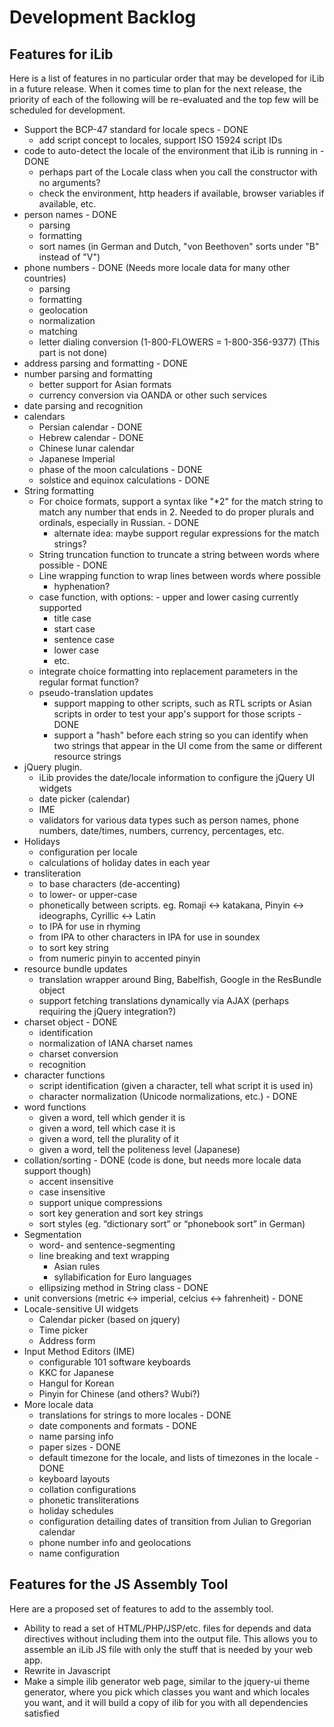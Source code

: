 # Development Backlog #

## Features for iLib ##

Here is a list of features in no particular order that may be developed for iLib in a future release. When it comes time to plan for the next release, the priority of each of the following will be re-evaluated and the top few will be scheduled for development.

* Support the BCP-47 standard for locale specs - DONE
    * add script concept to locales, support ISO 15924 script IDs
* code to auto-detect the locale of the environment that iLib is running in - DONE
    * perhaps part of the Locale class when you call the constructor with no arguments?
    * check the environment, http headers if available, browser variables if available, etc.
* person names - DONE
    * parsing
    * formatting
    * sort names (in German and Dutch, "von Beethoven" sorts under "B" instead of "V")
* phone numbers - DONE (Needs more locale data for many other countries)
    * parsing
    * formatting
    * geolocation
    * normalization
    * matching
    * letter dialing conversion (1-800-FLOWERS = 1-800-356-9377) (This part is not done)
* address parsing and formatting - DONE
* number parsing and formatting
    * better support for Asian formats
    * currency conversion via OANDA or other such services
* date parsing and recognition
* calendars
    * Persian calendar - DONE
    * Hebrew calendar - DONE
    * Chinese lunar calendar
    * Japanese Imperial
    * phase of the moon calculations - DONE
    * solstice and equinox calculations - DONE
* String formatting
    * For choice formats, support a syntax like "*2" for the match string to match any number that ends in 2. Needed to do proper plurals and ordinals, especially in Russian. - DONE
        * alternate idea: maybe support regular expressions for the match strings?
    * String truncation function to truncate a string between words where possible - DONE
    * Line wrapping function to wrap lines between words where possible
        * hyphenation?
    * case function, with options: - upper and lower casing currently supported
        * title case
        * start case
        * sentence case
        * lower case
        * etc.
    * integrate choice formatting into replacement parameters in the regular format function?
    * pseudo-translation updates
        * support mapping to other scripts, such as RTL scripts or Asian scripts in order to test your app's support for those scripts - DONE
        * support a "hash" before each string so you can identify when two strings that appear in the UI come from the same or different resource strings
* jQuery plugin.
    * iLib provides the date/locale information to configure the jQuery UI widgets
    * date picker (calendar)
    * IME
    * validators for various data types such as person names, phone numbers, date/times, numbers, currency, percentages, etc.
* Holidays
    * configuration per locale
    * calculations of holiday dates in each year
* transliteration
    * to base characters (de-accenting)
    * to lower- or upper-case
    * phonetically between scripts. eg. Romaji <-> katakana, Pinyin <-> ideographs, Cyrillic <-> Latin
    * to IPA for use in rhyming
    * from IPA to other characters in IPA for use in soundex
    * to sort key string
    * from numeric pinyin to accented pinyin
* resource bundle updates
    * translation wrapper around Bing, Babelfish, Google in the ResBundle object
    * support fetching translations dynamically via AJAX (perhaps requiring the jQuery integration?)
* charset object - DONE
    * identification
    * normalization of IANA charset names
    * charset conversion
    * recognition
* character functions
    * script identification (given a character, tell what script it is used in)
    * character normalization (Unicode normalizations, etc.) - DONE
* word functions
    * given a word, tell which gender it is
    * given a word, tell which case it is
    * given a word, tell the plurality of it
    * given a word, tell the politeness level (Japanese)
* collation/sorting - DONE (code is done, but needs more locale data support though)
    * accent insensitive
    * case insensitive
    * support unique compressions
    * sort key generation and sort key strings
    * sort styles (eg. “dictionary sort” or “phonebook sort” in German)
* Segmentation
    * word- and sentence-segmenting
    * line breaking and text wrapping
        * Asian rules
        * syllabification for Euro languages
    * ellipsizing method in String class - DONE
* unit conversions (metric <-> imperial, celcius <-> fahrenheit) - DONE
* Locale-sensitive UI widgets
    * Calendar picker (based on jquery)
    * Time picker
    * Address form
* Input Method Editors (IME)
    * configurable 101 software keyboards
    * KKC for Japanese
    * Hangul for Korean
    * Pinyin for Chinese (and others? Wubi?)
* More locale data 
    * translations for strings to more locales - DONE
    * date components and formats - DONE
    * name parsing info
    * paper sizes - DONE
    * default timezone for the locale, and lists of timezones in the locale - DONE
    * keyboard layouts
    * collation configurations
    * phonetic transliterations
    * holiday schedules
    * configuration detailing dates of transition from Julian to Gregorian calendar 
    * phone number info and geolocations
    * name configuration

## Features for the JS Assembly Tool ##

Here are a proposed set of features to add to the assembly tool.

* Ability to read a set of HTML/PHP/JSP/etc. files for depends and data directives without including them into the output file. This allows you to assemble an iLib JS file with only the stuff that is needed by your web app.
* Rewrite in Javascript
* Make a simple ilib generator web page, similar to the jquery-ui theme generator, where you pick which classes you want and which locales you want, and it will build a copy of ilib for you with all dependencies satisfied